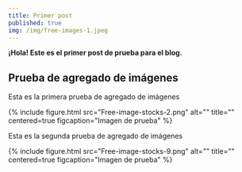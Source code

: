 ```yaml
---
title: Primer post
published: true
img: /img/free-images-1.jpeg
---
```


**¡Hola! Este es el primer post de prueba para el blog.**

## Prueba de agregado de imágenes  
Esta es la primera prueba de agregado de imágenes  

{% include figure.html 
src="Free-image-stocks-2.png"
alt=""
title=""
centered=true
figcaption="Imagen de prueba" %}

Esta es la segunda prueba de agregado de imágenes  

{% include figure.html 
src="Free-image-stocks-9.png"
alt=""
title=""
centered=true
figcaption="Imagen de prueba" %}